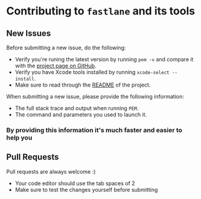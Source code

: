 # Contributing to `fastlane` and its tools

## New Issues

Before submitting a new issue, do the following:

- Verify you're runing the latest version by running `pem -v` and compare it with the [project page on GitHub](https://github.com/KrauseFx/PEM).
- Verify you have Xcode tools installed by running `xcode-select --install`.
- Make sure to read through the [README](https://github.com/KrauseFx/PEM) of the project.


When submitting a new issue, please provide the following information:

- The full stack trace and output when running `PEM`.
- The command and parameters you used to launch it.

### By providing this information it's much faster and easier to help you


## Pull Requests

Pull requests are always welcome :) 

- Your code editor should use the tab spaces of 2
- Make sure to test the changes yourself before submitting
